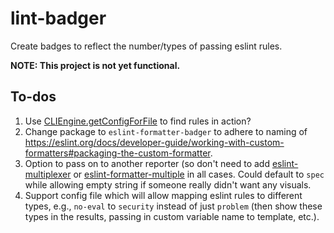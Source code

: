 # lint-badger

Create badges to reflect the number/types of passing eslint rules.

**NOTE: This project is not yet functional.**

## To-dos

1. Use [CLIEngine.getConfigForFile](https://eslint.org/docs/developer-guide/nodejs-api#cliengine-getconfigforfile)
    to find rules in action?
1. Change package to `eslint-formatter-badger` to adhere to naming of
    <https://eslint.org/docs/developer-guide/working-with-custom-formatters#packaging-the-custom-formatter>.
1. Option to pass on to another reporter (so don't need to add
    [eslint-multiplexer](https://github.com/pimlie/eslint-multiplexer)
    or [eslint-formatter-multiple](https://github.com/halkeye/eslint-formatter-multiple)
    in all cases. Could default to `spec` while allowing empty string
    if someone really didn't want any visuals.
1. Support config file which will allow mapping eslint rules to
    different types, e.g., `no-eval` to `security` instead of just
    `problem` (then show these types in the results, passing in
    custom variable name to template, etc.).
